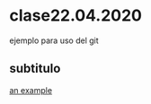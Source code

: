 # clase22.04.2020
ejemplo para uso del git

## subtitulo

[an example](http://example.com/ "Title")
